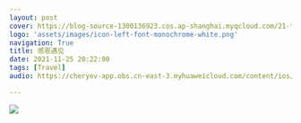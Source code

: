 ```yaml
---
layout: post
cover: https://blog-source-1300136923.cos.ap-shanghai.myqcloud.com/21-thankgiving-day/20121-Thanksgiving-cover.png
logo: 'assets/images/icon-left-font-monochrome-white.png'
navigation: True
title: 感恩遇见
date: 2021-11-25 20:22:00
tags: [Travel]
audio: https://cheryev-app.obs.cn-east-3.myhuaweicloud.com/content/ios/2021/05/19/Right%20Here%20Waiting.mp3

---
```



![](https://blog-source-1300136923.cos.ap-shanghai.myqcloud.com/21-thankgiving-day/2021-thanksgiving-log.png)

